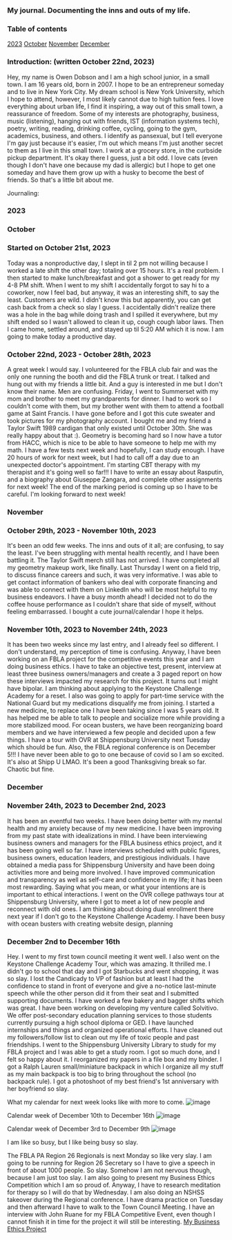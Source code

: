 ### My journal. Documenting the inns and outs of my life. 


### Table of contents
[2023](#2023)
[October](#October)
[November](#November)
[December](#December)



### Introduction: (written October 22nd, 2023)
Hey, my name is Owen Dobson and I am a high school junior, in a small town. I am 16 years old, born in 2007. I hope to be an entrepreneur someday and to live in New York City. My dream school is New York University, which I hope to attend, however, I most likely cannot due to high tuition fees. I love everything about urban life, I find it inspiring, a way out of this small town, a reassurance of freedom. Some of my interests are photography, business, music (listening), hanging out with friends, IST (information systems tech), poetry, writing, reading, drinking coffee, cycling, going to the gym, academics, business, and others. I identify as pansexual, but I tell everyone I'm gay just because it's easier, I'm out which means I'm just another secret to them as I live in this small town. I work at a grocery store, in the curbside pickup department. It's okay there I guess, just a bit odd. I love cats (even though I don't have one because my dad is allergic) but I hope to get one someday and have them grow up with a husky to become the best of friends. So that's a little bit about me.

Journaling:

### 2023

### October

### Started on October 21st, 2023
Today was a nonproductive day, I slept in til 2 pm not willing because I worked a late shift the other day; totaling over 15 hours. It's a real problem. I then started to make lunch/breakfast and got a shower to get ready for my 4-8 PM shift. When I went to my shift I accidentally forgot to say hi to a coworker, now I feel bad, but anyway, it was an interesting shift, to say the least. Customers are wild. I didn't know this but apparently, you can get cash back from a check so slay I guess. I accidentally didn't realize there was a hole in the bag while doing trash and I spilled it everywhere, but my shift ended so I wasn't allowed to clean it up, cough cough labor laws. Then I came home, settled around, and stayed up til 5:20 AM which it is now. I am going to make today a productive day.

### October 22nd, 2023 - October 28th, 2023
A great week I would say. I volunteered for the FBLA club fair and was the only one running the booth and did the FBLA trunk or treat. I talked and hung out with my friends a little bit. And a guy is interested in me but I don't know their name. Men are confusing. Friday, I went to Summerset with my mom and brother to meet my grandparents for dinner. I had to work so I couldn't come with them, but my brother went with them to attend a football game at Saint Francis. I have gone before and I got this cute sweater and took pictures for my photography account. I bought me and my friend a Taylor Swift 1989 cardigan that only existed until October 30th. She was really happy about that :). Geometry is becoming hard so I now have a tutor from HACC, which is nice to be able to have someone to help me with my math. I have a few tests next week and hopefully, I can study enough. I have 20 hours of work for next week, but I had to call off a day due to an unexpected doctor's appointment. I'm starting CBT therapy with my therapist and it's going well so far!!! I have to write an essay about Rasputin, and a biography about Giuseppe Zangara, and complete other assignments for next week! The end of the marking period is coming up so I have to be careful. I'm looking forward to next week!

### November 
### October 29th, 2023 - November 10th, 2023
It's been an odd few weeks. The inns and outs of it all; are confusing, to say the least. I've been struggling with mental health recently, and I have been battling it. The Taylor Swift merch still has not arrived. I have completed all my geometry makeup work, like finally. Last Thursday I went on a field trip, to discuss finance careers and such, it was very informative. I was able to get contact information of bankers who deal with corporate financing and was able to connect with them on LinkedIn who will be most helpful to my business endeavors. I have a busy month ahead! I decided not to do the coffee house performance as I couldn't share that side of myself, without feeling embarrassed. I bought a cute journal/calendar I hope it helps.

### November 10th, 2023 to November 24th, 2023
It has been two weeks since my last entry, and I already feel so different. I don't understand, my perception of time is confusing. Anyway, I have been working on an FBLA project for the competitive events this year and I am doing business ethics. I have to take an objective test, present, interview at least three business owners/managers and create a 3 paged report on how these interviews impacted my research for this project. It turns out I might have bipolar. I am thinking about applying to the Keystone Challenge Academy for a reset. I also was going to apply for part-time service with the National Guard but my medications disqualify me from joining. I started a new medicine, to replace one I have been taking since I was 5 years old. It has helped me be able to talk to people and socialize more while providing a more stabilized mood. For ocean busters, we have been reorganizing board members and we have interviewed a few people and decided upon a few things. I have a tour with OVR at Shippensburg University next Tuesday which should be fun. Also, the FBLA regional conference is on December 5!!! I have never been able to go to one because of covid so I am so excited. It's also at Shipp U LMAO. It's been a good Thanksgiving break so far. Chaotic but fine.

### December 

### November 24th, 2023 to December 2nd, 2023
It has been an eventful two weeks. I have been doing better with my mental health and my anxiety because of my new medicine. I have been improving from my past state with idealizations in mind. I have been interviewing business owners and managers for the FBLA business ethics project, and it has been going well so far. I have interviews scheduled with public figures, business owners, education leaders, and prestigious individuals. I have obtained a media pass for Shippensburg University and have been doing activities more and being more involved. I have improved communication and transparency as well as self-care and confidence in my life; it has been most rewarding. Saying what you mean, or what your intentions are is important to ethical interactions. I went on the OVR college pathways tour at Shippensburg University, where I got to meet a lot of new people and reconnect with old ones. I am thinking about doing dual enrollment there next year if I don't go to the Keystone Challenge Academy. I have been busy with ocean busters with creating website design, planning

### December 2nd to December 16th 
Hey. I went to my first town council meeting it went well. I also went on the Keystone Challenge Academy Tour, which was amazing. It thrilled me. I didn't go to school that day and I got Starbucks and went shopping, it was so slay. I lost the Candicady to VP of fashion but at least I had the confidence to stand in front of everyone and give a no-notice last-minute  speech while the other person did it from their seat and I submitted supporting documents. I have worked a few bakery and bagger shifts which was great. I have been working on developing my venture called Solvitivo. We offer post-secondary education planning services to those students currently pursuing a high school diploma or GED. I have launched internships and things and organized operational efforts. I have cleaned out my followers/follow list to clean out my life of toxic people and past friendships. I went to the Shippensburg University Library to study for my FBLA project and I was able to get a study room. I got so much done, and I felt so happy about it. I reorganized my papers in a file box and my binder. I got a Ralph Lauren small/miniature backpack in which I organize all my stuff as my main backpack is too big to bring throughout the school (no backpack rule). I got a photoshoot of my best friend's 1st anniversary with her boyfriend so slay. 

What my calendar for next week looks like with more to come.
![image](/cal17thto23rddec.PNG)


Calendar week of December 10th to December 16th 
![image](cal10thto16thdec.PNG)

Calendar week of December 3rd to December 9th
![image](cal3rdto9thdec.PNG)

I am like so busy, but I like being busy so slay. 

The FBLA PA Region 26 Regionals is next Monday so like very slay. I am going to be running for Region 26 Secretary so I have to give a speech in front of about 1000 people. So slay. Somehow I am not nervous though, because I am just too slay. I am also going to present my Business Ethics Competition which I am so proud of. Anyway, I have to research meditation for therapy so I will do that by Wednesday. I am also doing an NSHSS takeover during the Regional conference. I have drama practice on Tuesday and then afterward I have to walk to the Town Council Meeting. I have an interview with John Ruane for my FBLA Competitive Event, even though I cannot finish it in time for the project it will still be interesting. [My Business Ethics Project](https://wiki.owendobson.com/notebook#Business_Ethics_Project_23/24)





